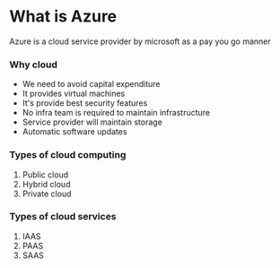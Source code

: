 # What is Azure
Azure is a cloud service provider by microsoft as a pay you go manner

### Why cloud 
* We need to avoid capital expenditure 
* It provides virtual machines 
* It's provide best security features 
* No infra team is required to maintain infrastructure 
* Service provider will maintain storage 
* Automatic software updates

### Types of cloud computing
1) Public cloud
2) Hybrid cloud 
3) Private cloud

### Types of cloud services 
1) IAAS
2) PAAS
3) SAAS